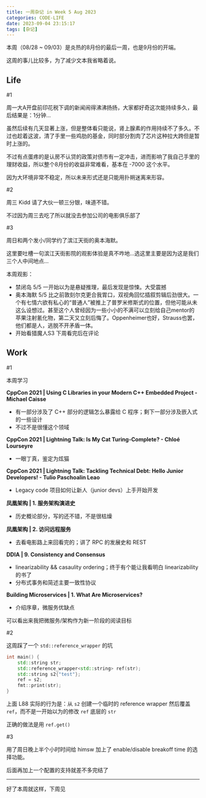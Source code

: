 ```yaml
---
title: 一周杂记 in Week 5 Aug 2023
categories: CODE-LIFE
date: 2023-09-04 23:15:17
tags: [杂记]
---
```

本周（08/28 ~ 09/03）是炎热的8月份的最后一周，也是9月份的开端。

这周的事儿比较多，为了减少文本我省略着说。

## Life

\#1

周一大A开盘前印花税下调的新闻闹得沸沸扬扬，大家都好奇这次能持续多久，最后结果是：1分钟...

虽然后续有几天显著上涨，但是整体看只能说，肾上腺素的作用持续不了多久。不过也趁着这波，清了手里一些鸡肋的基金，同时部分割肉了芯片这种拉大跨但是暂时上涨的。

不过有点蛋疼的是认房不认贷的政策对债市有一定冲击，进而影响了我自己手里的理财收益，所以整个8月份的收益非常难看，基本在 -7000 这个水平。

因为大环境非常不稳定，所以未来形式还是只能用扑朔迷离来形容。

\#2

周三 Kidd 请了大伙一顿三分银，味道不错。

不过因为周三去吃了所以就没去参加公司的电影俱乐部了

\#3

周日和两个发小/同学约了滨江天街的奥本海默。

这里要吐槽一句滨江天街影院的观影体验是真不咋地...选这里主要是因为这是我们三个人中间地点...

本周观影：

- 禁闭岛 5/5 一开始以为是悬疑推理，最后发现是惊悚。大受震撼
- 奥本海默 5/5 比之前敦刻尔克更合我胃口，双视角回忆插叙剪辑后劲很大。一个有七情六欲有私心的“普通人”被推上了普罗米修斯式的位置，但他可能从未这么设想过。甚至这个人曾经因为一些小小的不满可以立刻给自己mentor的苹果注射氰化物，第二天又立刻后悔了。Oppenheimer也好，Strauss也罢，他们都是人，逃脱不开矛盾一体。
- 开始看猎魔人S3 下周看完后在评论

## Work

\#1

本周学习

**CppCon 2021 | Using C Libraries in your Modern C++ Embedded Project - Michael Caisse**

- 有一部分涉及了 C++ 部分的逻辑怎么暴露给 C 程序；剩下一部分涉及嵌入式的一些设计
- 不过不是很懂这个领域

**CppCon 2021 | Lightning Talk: Is My Cat Turing-Complete? - Chloé Lourseyre**

- 一眼丁真，鉴定为炫猫

**CppCon 2021 | Lightning Talk: Tackling Technical Debt: Hello Junior Developers! - Tulio Paschoalin Leao**

- Legacy code 项目如何让新人（junior devs）上手开始开发

**凤凰架构 | 1. 服务架构演进史**

- 历史概论部分，写的还不错，不是很枯燥

**凤凰架构 | 2. 访问远程服务**

- 去看电影路上来回看完的；讲了 RPC 的发展史和 REST

**DDIA | 9. Consistency and Consensus**

- linearizability && casaulity ordering；终于有个能让我看明白 linearizability 的书了
- 分布式事务和简述主要一致性协议

**Building Microservices | 1. What Are Microservices?**

- 介绍序章，微服务优缺点

可以看出来我把微服务/架构作为新一阶段的阅读目标

\#2

这周踩了一个 `std::reference_wrapper` 的坑

```c++
int main() {
    std::string str;
    std::reference_wrapper<std::string> ref(str);
    std::string s2{"test"};
    ref = s2;
    fmt::print(str);
}
```

上面 L88 实际的行为是：从 `s2` 创建一个临时的 reference wrapper 然后覆盖 `ref`，而不是一开始以为的修改 `ref` 底层的 `str`

正确的做法是用 `ref.get()`

\#3

用了周日晚上半个小时时间给 himsw 加上了 enable/disable breakoff time 的选择功能。

后面再加上一个配置的支持就差不多完结了

---

好了本周就这样，下周见

